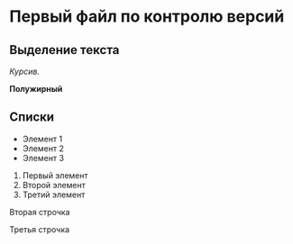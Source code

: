 # Первый файл по контролю версий 

## Выделение текста 

*Курсив.*

**Полужирный**

## Списки

* Элемент 1 
* Элемент 2
* Элемент 3

1. Первый элемент 
2. Второй элемент 
3. Третий элемент 



Вторая строчка

Третья строчка